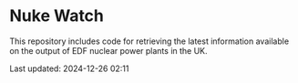 # Nuke Watch

This repository includes code for retrieving the latest information available on the output of EDF nuclear power plants in the UK.

Last updated: 2024-12-26 02:11